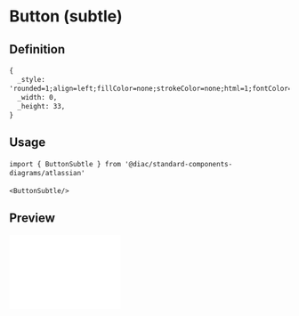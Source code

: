 # Button (subtle)

## Definition

```
{
  _style: 'rounded=1;align=left;fillColor=none;strokeColor=none;html=1;fontColor=#596780;fontSize=12;spacingLeft=26;',
  _width: 0,
  _height: 33,
}
```

## Usage

```
import { ButtonSubtle } from '@diac/standard-components-diagrams/atlassian'

<ButtonSubtle/>
```

## Preview

<img src="./button-subtle.png" width="200"/>
